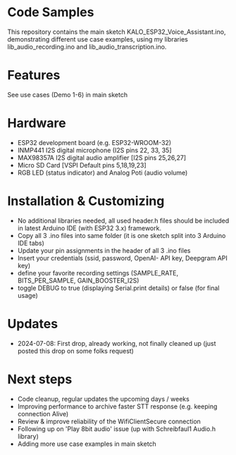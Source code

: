 # Code Samples
This repository contains the main sketch KALO_ESP32_Voice_Assistant.ino, demonstrating different use case examples, using my libraries lib_audio_recording.ino and lib_audio_transcription.ino.  

# Features
See use cases (Demo 1-6) in main sketch 

# Hardware
- ESP32 development board (e.g. ESP32-WROOM-32)
- INMP441 I2S digital microphone (I2S pins 22, 33, 35]          
- MAX98357A I2S digital audio amplifier [I2S pins 25,26,27]
- Micro SD Card [VSPI Default pins 5,18,19,23] 
- RGB LED (status indicator) and Analog Poti (audio volume)

# Installation & Customizing
- No additional libraries needed, all used header.h files should be included in latest Arduino IDE (with ESP32 3.x) framework.
- Copy all 3 .ino files into same folder (it is one sketch split into 3 Arduino IDE tabs)
- Update your pin assignments in the header of all 3 .ino files
- Insert your credentials (ssid, password, OpenAI- API key, Deepgram API key)
- define your favorite recording settings (SAMPLE_RATE, BITS_PER_SAMPLE, GAIN_BOOSTER_I2S)
- toggle DEBUG to true (displaying Serial.print details) or false (for final usage)

# Updates
- 2024-07-08: First drop, already working, not finally cleaned up (just posted this drop on some folks request)

# Next steps
- Code cleanup, regular updates the upcoming days / weeks
- Improving performance to archive faster STT response (e.g. keeping connection Alive)
- Review & improve reliability of the WifiClientSecure connection
- Following up on 'Play 8bit audio' issue (up with Schreibfaul1 Audio.h library)
- Adding more use case examples in main sketch
